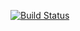 [![Build Status](https://travis-ci.org/Phuc-Dao/travis-3.svg?branch=master)](https://travis-ci.org/Phuc-Dao/travis-3)
